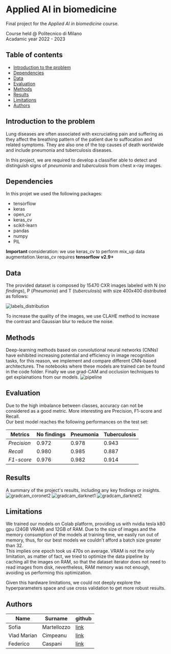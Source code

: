 # Applied AI in biomedicine

Final project for the *Applied AI in biomedicine* course. 

Course held @ Politecnico di Milano\
Acadamic year 2022 - 2023

## Table of contents
- [Introduction to the problem](https://github.com/VladMarianCimpeanu/applied_AI_in_biomedicine/blob/main/README.md#introduction-to-the-problem)
- [Dependencies](https://github.com/VladMarianCimpeanu/applied_AI_in_biomedicine/blob/main/README.md#dependencies)
- [Data](https://github.com/VladMarianCimpeanu/applied_AI_in_biomedicine/blob/main/README.md#data)
- [Evaluation](https://github.com/VladMarianCimpeanu/applied_AI_in_biomedicine/blob/main/README.md#evaluation)
- [Methods](https://github.com/VladMarianCimpeanu/applied_AI_in_biomedicine/blob/main/README.md#methods)
- [Results](https://github.com/VladMarianCimpeanu/applied_AI_in_biomedicine/blob/main/README.md#results)
- [Limitations](https://github.com/VladMarianCimpeanu/applied_AI_in_biomedicine/blob/main/README.md#limitations)
- [Authors](https://github.com/VladMarianCimpeanu/applied_AI_in_biomedicine/blob/main/README.md#)

## Introduction to the problem
Lung diseases are often associated with excruciating pain and suffering as they affect the breathing pattern of the
patient due to suffocation and related symptoms. They are also one of the top causes of death worldwide and include
pneumonia and tuberculosis diseases.

In this project, we are required to develop a classifier able to detect and distinguish signs of *pneumonia* and *tuberculosis* from chest x-ray images.

## Dependencies
In this projet we used the following packages:
- tensorflow
- keras
- open_cv
- keras_cv
- scikit-learn
- pandas
- numpy
- PIL

**Important** consideration: we use keras_cv to perform mix_up data augmentation.\keras_cv requires **tensorflow** **v2.9+** 

## Data
The provided dataset is composed by 15470 CXR images labeled with N (*no findings*), P (*Pneumonia*) and T (*tuberculosis*) with size 400x400 distributed as follows:

![labels_distribution](https://user-images.githubusercontent.com/62434812/215167762-b759f4f9-e6b7-44c2-952f-36629ee61c65.png)


To increase the quality of the images, we use CLAHE method to increase the contrast and Gaussian blur to reduce the noise. 
## Methods
Deep-learning methods
based on convolutional neural networks (CNNs) have exhibited increasing potential and efficiency in image recognition tasks, for this reason, we implement and compare different CNN-based architectures. The notebooks where these models are trained can be found in the code folder. Finally we use grad-CAM and occlusion techniques to get explainations from our models.
![pipeline](https://user-images.githubusercontent.com/62434812/215168386-15b95452-5c0b-410f-be82-e6f5c16091be.png)


## Evaluation
Due to the high imbalance between classes, accuracy can not be considered as a good metric. More interesting are Precision, F1-score and Recall.\
Our best model reaches the following performances on the test set:

| Metrics | No findings | Pneumonia | Tuberculosis|  
|------|---------|--------|--------|
|*Precision*|0.972| 0.978| 0.943|
|*Recall*|0.980|0.985| 0.887|
|*F1-score*|0.976|0.982| 0.914|

## Results
A summary of the project's results, including any key findings or insights.
![gradcam_coronet2](https://user-images.githubusercontent.com/62434812/215168509-e5463299-96cc-40a0-9789-48f24eb34c25.png)
![gradcam_darknet1](https://user-images.githubusercontent.com/62434812/215168513-ce52bd4b-4ffa-4c60-844d-ff0cf489463d.png)
![gradcam_darknet2](https://user-images.githubusercontent.com/62434812/215168518-baf2eed1-60d6-4d62-910c-f0c2eaf67606.png)

## Limitations
We trained our models on Colab platform, providing us with nvidia tesla k80 gpu (24GB VRAM) and 12GB of RAM. Due to the size of images and the memory consumption of the models at training time, we easily run out of memory, thus, for our best models we couldn't afford a batch size greater than 32.\
This implies one epoch took us 470s on average. VRAM is not the only limitation, as matter of fact, we tried to optimize the data pipeline by caching all the images on RAM, so that the dataset iterator does not need to read images from disk, nevertheless, RAM memory was not enough, avoiding us performing this optimization.

Given this hardware limitations, we could not deeply explore the hyperparameters space and use cross validation to get more robust results.
## Authors
| Name | Surname | github | 
|------|---------|--------|
| Sofia | Martellozzo | [link](https://github.com/sofiamartellozzo)|
| Vlad Marian | Cimpeanu | [link](https://github.com/VladMarianCimpeanu)|
| Federico | Caspani | [link](https://github.com/FedericoCaspani)|
